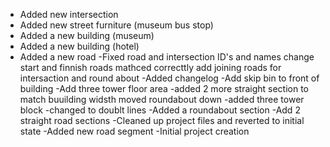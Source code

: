 - Added new intersection
- Added new street furniture (museum bus stop)
- Added a new building (museum)
- Added a new building (hotel)
- Added a new road
-Fixed road and intersection ID's and names change start and finnish roads mathced correcttly add joining roads for intersaction and round about
-Added changelog
-Add skip bin to front of building
-Add three tower floor area
-added 2 more straight section to match buuilding widsth moved roundabout down
-added three tower block
-changed to doublt lines
-Added a roundabout section
-Add 2 straight road sections
-Cleaned up project files and reverted to initial state
-Added new road segment
-Initial project creation
